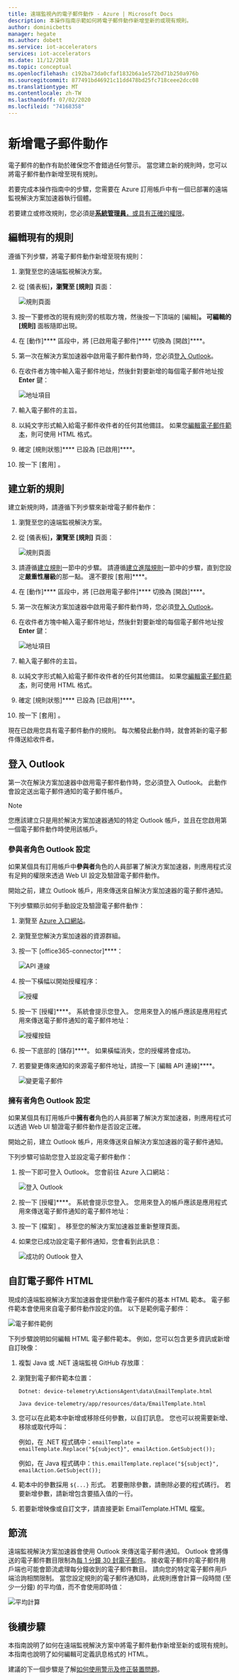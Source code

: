 ```yaml
---
title: 遠端監視內的電子郵件動作 - Azure | Microsoft Docs
description: 本操作指南示範如何將電子郵件動作新增至新的或現有規則。
author: dominicbetts
manager: hegate
ms.author: dobett
ms.service: iot-accelerators
services: iot-accelerators
ms.date: 11/12/2018
ms.topic: conceptual
ms.openlocfilehash: c192ba73da0cfaf1832b6a1e572bd71b250a976b
ms.sourcegitcommit: 877491bd46921c11dd478bd25fc718ceee2dcc08
ms.translationtype: MT
ms.contentlocale: zh-TW
ms.lasthandoff: 07/02/2020
ms.locfileid: "74168358"
---
```

# <a name="add-an-email-action"></a>新增電子郵件動作

電子郵件的動作有助於確保您不會錯過任何警示。 當您建立新的規則時，您可以將電子郵件動作新增至現有規則。

若要完成本操作指南中的步驟，您需要在 Azure 訂用帳戶中有一個已部署的遠端監視解決方案加速器執行個體。

若要建立或修改規則，您必須是[**系統管理員**，或具有正確的權限](iot-accelerators-remote-monitoring-rbac.md)。

## <a name="edit-an-existing-rule"></a>編輯現有的規則

遵循下列步驟，將電子郵件動作新增至現有規則：

1. 瀏覽至您的遠端監視解決方案。

1. 從 [儀表板]****，瀏覽至 [規則]**** 頁面：

    ![規則頁面](./media/iot-accelerators-remote-monitoring-email-actions/rules-email.png)

1. 按一下要修改的現有規則旁的核取方塊，然後按一下頂端的 [編輯]****。 可編輯的 [規則]**** 面板隨即出現。

1. 在 [動作]**** 區段中，將 [已啟用電子郵件]**** 切換為 [開啟]****。

1. 第一次在解決方案加速器中啟用電子郵件動作時，您必須[登入 Outlook](#outlook)。

1. 在收件者方塊中輸入電子郵件地址，然後針對要新增的每個電子郵件地址按 **Enter** 鍵：

    ![地址項目](./media/iot-accelerators-remote-monitoring-email-actions/address-email.png)

1. 輸入電子郵件的主旨。

1. 以純文字形式輸入給電子郵件收件者的任何其他備註。 如果您[編輯電子郵件範本](#htmledit)，則可使用 HTML 格式。

1. 確定 [規則狀態]**** 已設為 [已啟用]****。

1. 按一下 [套用] 。

## <a name="create-a-new-rule"></a>建立新的規則

建立新規則時，請遵循下列步驟來新增電子郵件動作：

1. 瀏覽至您的遠端監視解決方案。

1. 從 [儀表板]****，瀏覽至 [規則]**** 頁面：

    ![規則頁面](./media/iot-accelerators-remote-monitoring-email-actions/rules-email.png)

1. 請遵循[建立規則](iot-accelerators-remote-monitoring-automate.md#create-a-rule)一節中的步驟。 請遵循[建立進階規則](iot-accelerators-remote-monitoring-automate.md#create-an-advanced-rule)一節中的步驟，直到您設定**嚴重性層級**的那一點。 還不要按 [套用]****。

1. 在 [動作]**** 區段中，將 [已啟用電子郵件]**** 切換為 [開啟]****。

1. 第一次在解決方案加速器中啟用電子郵件動作時，您必須[登入 Outlook](#outlook)。

1. 在收件者方塊中輸入電子郵件地址，然後針對要新增的每個電子郵件地址按 **Enter** 鍵：

    ![地址項目](./media/iot-accelerators-remote-monitoring-email-actions/address-email.png)

1. 輸入電子郵件的主旨。

1. 以純文字形式輸入給電子郵件收件者的任何其他備註。 如果您[編輯電子郵件範本](#htmledit)，則可使用 HTML 格式。

1. 確定 [規則狀態]**** 已設為 [已啟用]****。

1. 按一下 [套用] 。

現在已啟用您具有電子郵件動作的規則。 每次觸發此動作時，就會將新的電子郵件傳送給收件者。

## <a name="sign-in-to-outlook"></a>登入 Outlook <a name="outlook"></a>

第一次在解決方案加速器中啟用電子郵件動作時，您必須登入 Outlook。 此動作會設定送出電子郵件通知的電子郵件帳戶。

> [!NOTE]
> 您應該建立只是用於解決方案加速器通知的特定 Outlook 帳戶，並且在您啟用第一個電子郵件動作時使用該帳戶。

### <a name="contributor-role-outlook-setup"></a>參與者角色 Outlook 設定

如果某個具有訂用帳戶中**參與者**角色的人員部署了解決方案加速器，則應用程式沒有足夠的權限來透過 Web UI 設定及驗證電子郵件動作。

開始之前，建立 Outlook 帳戶，用來傳送來自解決方案加速器的電子郵件通知。

下列步驟顯示如何手動設定及驗證電子郵件動作：

1. 瀏覽至 [Azure 入口網站](https://portal.azure.com)。

1. 瀏覽至您解決方案加速器的資源群組。

1. 按一下 [office365-connector]****：

    ![API 連線](./media/iot-accelerators-remote-monitoring-email-actions/apiconnector1.png)

1. 按一下橫幅以開始授權程序：

    ![授權](./media/iot-accelerators-remote-monitoring-email-actions/connector1.png)

1. 按一下 [授權]****。 系統會提示您登入。 您用來登入的帳戶應該是應用程式用來傳送電子郵件通知的電子郵件地址：

    ![授權按鈕](./media/iot-accelerators-remote-monitoring-email-actions/authorize.png)

1. 按一下底部的 [儲存]****。 如果橫幅消失，您的授權將會成功。

1. 若要變更傳來通知的來源電子郵件地址，請按一下 [編輯 API 連線]****。

    ![變更電子郵件](./media/iot-accelerators-remote-monitoring-email-actions/editemail1.png)

### <a name="owner-role-outlook-setup"></a>擁有者角色 Outlook 設定

如果某個具有訂用帳戶中**擁有者**角色的人員部署了解決方案加速器，則應用程式可以透過 Web UI 驗證電子郵件動作是否設定正確。

開始之前，建立 Outlook 帳戶，用來傳送來自解決方案加速器的電子郵件通知。

下列步驟可協助您登入並設定電子郵件動作：

1. 按一下即可登入 Outlook。 您會前往 Azure 入口網站：

   ![登入 Outlook](./media/iot-accelerators-remote-monitoring-email-actions/owneroutlook-email.png)

1. 按一下 [授權]****。 系統會提示您登入。 您用來登入的帳戶應該是應用程式用來傳送電子郵件通知的電子郵件地址：

1. 按一下 [檔案] 。 移至您的解決方案加速器並重新整理頁面。

1. 如果您已成功設定電子郵件通知，您會看到此訊息：

   ![成功的 Outlook 登入](./media/iot-accelerators-remote-monitoring-email-actions/success-email.png)

## <a name="customize-the-email-html"></a>自訂電子郵件 HTML <a name="htmledit"></a>

現成的遠端監視解決方案加速器會提供動作電子郵件的基本 HTML 範本。 電子郵件範本會使用來自電子郵件動作設定的值。 以下是範例電子郵件：

![電子郵件範例](./media/iot-accelerators-remote-monitoring-email-actions/emailtemplate1.png)

下列步驟說明如何編輯 HTML 電子郵件範本。 例如，您可以包含更多資訊或新增自訂映像：

1. 複製 Java 或 .NET 遠端監視 GitHub 存放庫︰

1. 瀏覽到電子郵件範本位置：
  
    `Dotnet: device-telemetry\ActionsAgent\data\EmailTemplate.html`
  
    `Java device-telemetry/app/resources/data/EmailTemplate.html`

1. 您可以在此範本中新增或移除任何參數，以自訂訊息。 您也可以視需要新增、移除或取代呼叫：

    例如，在 .NET 程式碼中：`emailTemplate = emailTemplate.Replace("${subject}", emailAction.GetSubject());`

    例如，在 Java 程式碼中：`this.emailTemplate.replace("${subject}", emailAction.GetSubject());`

1. 範本中的參數採用 `${...}` 形式。 若要刪除參數，請刪除必要的程式碼行。 若要新增參數，請新增包含要插入值的一行。

1. 若要新增映像或自訂文字，請直接更新 EmailTemplate.HTML 檔案。

## <a name="throttling"></a>節流

遠端監視解決方案加速器會使用 Outlook 來傳送電子郵件通知。 Outlook 會將傳送的電子郵件數目限制為[每 1 分鐘 30 封電子郵件](https://docs.microsoft.com/office365/servicedescriptions/exchange-online-service-description/exchange-online-limits#receiving-and-sending-limits)。 接收電子郵件的電子郵件用戶端也可能會節流處理每分鐘收到的電子郵件數目。 請向您的特定電子郵件用戶端洽詢相關限制。 當您設定規則的電子郵件通知時，此規則應會計算一段時間 (至少一分鐘) 的平均值，而不會使用即時值：

![平均計算](./media/iot-accelerators-remote-monitoring-email-actions/calculation-email.png)

## <a name="next-steps"></a>後續步驟

本指南說明了如何在遠端監視解決方案中將電子郵件動作新增至新的或現有規則。 本指南也說明了如何編輯可定義訊息格式的 HTML。

建議的下一個步驟是了解[如何使用警示及修正裝置問題](iot-accelerators-remote-monitoring-maintain.md)。
